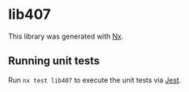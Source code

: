 # lib407

This library was generated with [Nx](https://nx.dev).

## Running unit tests

Run `nx test lib407` to execute the unit tests via [Jest](https://jestjs.io).
